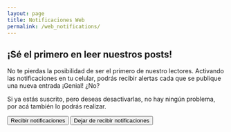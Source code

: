 ```yaml
---
layout: page
title: Notificaciones Web
permalink: /web_notifications/
---
```

<style>
  .button-disabled {
    background-color: rgb(112,128,144);
  }

  .button-disabled:hover {
    background-color: rgb(105,105,105);
  }
</style>
<h2>¡Sé el primero en leer nuestros posts!</h2>

No te pierdas la posibilidad de ser el primero de nuestro lectores. Activando las notificaciones
en tu celular, podrás recibir alertas cada que se publique una nueva entrada ¡Genial! ¿No?

Si ya estás suscrito, pero deseas desactivarlas, no hay ningún problema, por acá también lo podrás
realizar.

<script src="{{ site.url }}{{ site.baseurl }}/bartender_service.js"></script>

<button class='btn subscribe' onclick='subscribeMe();'>Recibir notificaciones</button>
<button class='btn unsubscribe' onclick='removeMe();'>Dejar de recibir notificaciones</button>

<h3 class='msg' style='display: none'>
Lastimosamente, tu navegador no soporta la tecnología que permite enviar notificaciones.
Actualmente sólo soportamos navegadores Firefox, Google Chrome y Opera.
</h3>

<script src="{{ site.url }}{{ site.baseurl }}/assets/javascripts/bartender_main.js"></script>
<script>
  validateSubscription();
</script>

